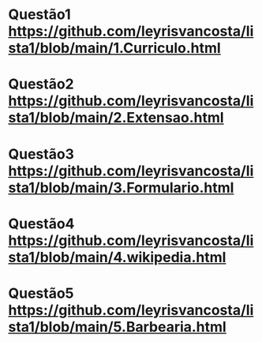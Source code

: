 # Questão1 https://github.com/leyrisvancosta/lista1/blob/main/1.Curriculo.html
# Questão2 https://github.com/leyrisvancosta/lista1/blob/main/2.Extensao.html
# Questão3 https://github.com/leyrisvancosta/lista1/blob/main/3.Formulario.html
# Questão4 https://github.com/leyrisvancosta/lista1/blob/main/4.wikipedia.html
# Questão5 https://github.com/leyrisvancosta/lista1/blob/main/5.Barbearia.html
